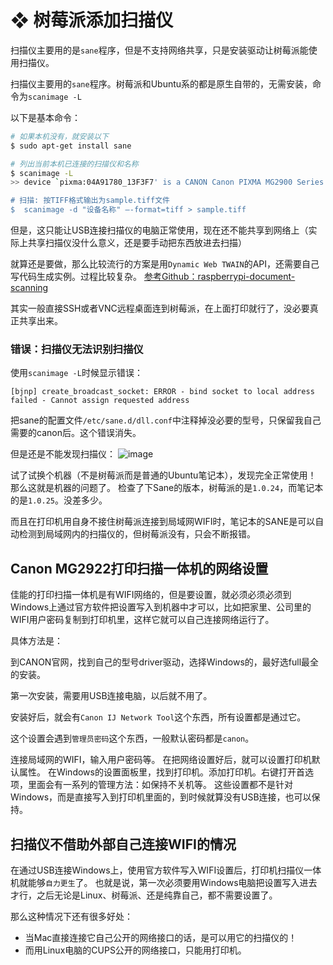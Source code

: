 #  ❖ 树莓派添加扫描仪

扫描仪主要用的是`sane`程序，但是不支持网络共享，只是安装驱动让树莓派能使用扫描仪。

扫描仪主要用的`sane`程序。树莓派和Ubuntu系的都是原生自带的，无需安装，命令为`scanimage -L`

以下是基本命令：
```sh
# 如果本机没有，就安装以下
$ sudo apt-get install sane

# 列出当前本机已连接的扫描仪和名称
$ scanimage -L
>> device `pixma:04A91780_13F3F7' is a CANON Canon PIXMA MG2900 Series multi-function peripheral

# 扫描: 按TIFF格式输出为sample.tiff文件
$  scanimage -d "设备名称" –-format=tiff > sample.tiff
```

但是，这只能让USB连接扫描仪的电脑正常使用，现在还不能共享到网络上（实际上共享扫描仪没什么意义，还是要手动把东西放进去扫描）

就算还是要做，那么比较流行的方案是用`Dynamic Web TWAIN`的API，还需要自己写代码生成实例。过程比较复杂。
[参考Github：raspberrypi-document-scanning](https://github.com/dynamsoft-dwt/raspberrypi-document-scanning)

其实一般直接SSH或者VNC远程桌面连到树莓派，在上面打印就行了，没必要真正共享出来。


### 错误：扫描仪无法识别扫描仪

使用`scanimage -L`时候显示错误：
```
[bjnp] create_broadcast_socket: ERROR - bind socket to local address failed - Cannot assign requested address
```

把sane的配置文件`/etc/sane.d/dll.conf`中注释掉没必要的型号，只保留我自己需要的canon后。这个错误消失。

但是还是不能发现扫描仪：
![image](https://user-images.githubusercontent.com/14041622/48836230-17480d80-edbd-11e8-99d3-5463df78effa.png)

试了试换个机器（不是树莓派而是普通的Ubuntu笔记本），发现完全正常使用！
那么这就是机器的问题了。
检查了下Sane的版本，树莓派的是`1.0.24`，而笔记本的是`1.0.25`。没差多少。

而且在打印机用自身不接住树莓派连接到局域网WIFI时，笔记本的SANE是可以自动检测到局域网内的扫描仪的，但树莓派没有，只会不断报错。


## Canon MG2922打印扫描一体机的网络设置

佳能的打印扫描一体机是有WIFI网络的，但是要设置，就必须必须必须到Windows上通过官方软件把设置写入到机器中才可以，比如把家里、公司里的WIFI用户密码复制到打印机里，这样它就可以自己连接网络运行了。

具体方法是：

到CANON官网，找到自己的型号driver驱动，选择Windows的，最好选full最全的安装。

第一次安装，需要用USB连接电脑，以后就不用了。

安装好后，就会有`Canon IJ Network Tool`这个东西，所有设置都是通过它。

这个设置会遇到`管理员密码`这个东西，一般默认密码都是`canon`。

连接局域网的WIFI，输入用户密码等。
在把网络设置好后，就可以设置打印机默认属性。
在Windows的设置面板里，找到打印机。添加打印机。右键打开首选项，里面会有一系列的管理方法：如保持不关机等。
这些设置都不是针对Windows，而是直接写入到打印机里面的，到时候就算没有USB连接，也可以保持。



## 扫描仪不借助外部自己连接WIFI的情况

在通过USB连接Windows上，使用官方软件写入WIFI设置后，打印机扫描仪一体机就能够`自力更生`了。
也就是说，第一次必须要用Windows电脑把设置写入进去才行，之后无论是Linux、树莓派、还是纯靠自己，都不需要设置了。

那么这种情况下还有很多好处：
- 当Mac直接连接它自己公开的网络接口的话，是可以用它的扫描仪的！
- 而用Linux电脑的CUPS公开的网络接口，只能用打印机。
